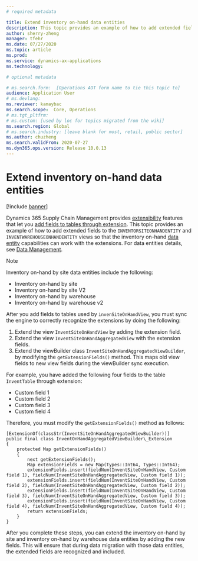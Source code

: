 ```yaml
---
# required metadata

title: Extend inventory on-hand data entities
description: This topic provides an example of how to add extended fields to the INVENTORSITEONHANDENTITY and INVENTWAREHOUSEONHANDENTITY views so that the inventory on-hand data entity capabilities can work with the extensions.
author: sherry-zheng
manager: tfehr
ms.date: 07/27/2020
ms.topic: article
ms.prod: 
ms.service: dynamics-ax-applications
ms.technology: 

# optional metadata

# ms.search.form:  [Operations AOT form name to tie this topic to]
audience: Application User
# ms.devlang: 
ms.reviewer: kamaybac
ms.search.scope:  Core, Operations
# ms.tgt_pltfrm: 
# ms.custom: [used by loc for topics migrated from the wiki]
ms.search.region: Global
# ms.search.industry: [leave blank for most, retail, public sector]
ms.author: chuzheng
ms.search.validFrom: 2020-07-27
ms.dyn365.ops.version: Release 10.0.13
---
```


# Extend inventory on-hand data entities

[!include [banner](../includes/banner.md)]

Dynamics 365 Supply Chain Management provides [extensibility](../../fin-ops-core/dev-itpro/extensibility/extensibility-home-page.md) features that let you [add fields to tables through extension](../../fin-ops-core/dev-itpro/extensibility/add-field-extension). This topic provides an example of how to add extended fields to the `INVENTORSITEONHANDENTITY` and `INVENTWAREHOUSEONHANDENTITY` views so that the inventory on-hand [data entity](../../fin-ops-core/dev-itpro/data-entities/data-entities-data-packages) capabilities can work with the extensions. For data entities details, see [Data Management](../../fin-ops-core/dev-itpro/data-entities/data-entities-data-packages).

> [!NOTE]
> Inventory on-hand by site data entities include the following:
> - Inventory on-hand by site
> - Inventory on-hand by site V2
> - Inventory on-hand by warehouse
> - Inventory on-hand by warehouse v2

After you add fields to tables used by `invenSiteOnHandView`, you must sync the engine to correctly recognize the extensions by doing the following:

1. Extend the view `InventSiteOnHandView`  by adding the extension field.
1. Extend the view `InventSiteOnHandAggregatedView` with the extension fields.
1. Extend the viewBuilder class `InventSiteOnHandAggregatedViewBuilder`, by modifying the `getExtensionFields()` method. This maps old view fields to new view fields during the viewBuilder sync execution.

For example, you have added the following four fields to the table `InventTable` through extension:

- Custom field 1
- Custom field 2
- Custom field 3
- Custom field 4

Therefore, you must modify the `getExtensionFields()` method as follows:

```xpp
[ExtensionOf(classStr(InventSiteOnHandAggregatedViewBuilder))]
public final class InventOnHandAggregatedViewBuilder\_Extension
{
    protected Map getExtensionFields()
    {
        next getExtensionFields();
        Map extensionFields = new Map(Types::Int64, Types::Int64);
        extensionFields.insert(fieldNum(InventSiteOnHandView, Custom field 1), fieldNum(InventSiteOnHandAggregatedView, Custom field 1));
        extensionFields.insert(fieldNum(InventSiteOnHandView, Custom field 2), fieldNum(InventSiteOnHandAggregatedView, Custom field 2));
        extensionFields.insert(fieldNum(InventSiteOnHandView, Custom field 3), fieldNum(InventSiteOnHandAggregatedView, Custom field 3));
        extensionFields.insert(fieldNum(InventSiteOnHandView, Custom field 4), fieldNum(InventSiteOnHandAggregatedView, Custom field 4));
        return extensionFields;
    }
}
```

After you complete these steps, you can extend the inventory on-hand by site and inventory on-hand by warehouse data entities by adding the new fields. This will ensure that during data migration with those data entities, the extended fields are recognized and included.
